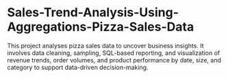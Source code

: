 # Sales-Trend-Analysis-Using-Aggregations-Pizza-Sales-Data
This project analyses pizza sales data to uncover business insights. It involves data cleaning, sampling, SQL-based reporting, and visualization of revenue trends, order volumes, and product performance by date, size, and category to support data-driven decision-making.
